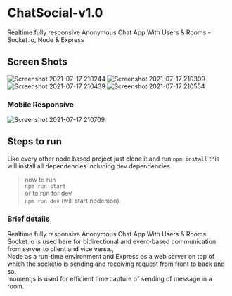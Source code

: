 # ChatSocial-v1.0

Realtime fully responsive Anonymous Chat App With Users & Rooms - Socket.io, Node & Express

## Screen Shots

![Screenshot 2021-07-17 210244](https://user-images.githubusercontent.com/67598673/126042236-9e53552d-1c0e-42db-97a3-ef885e3cc155.png)
![Screenshot 2021-07-17 210309](https://user-images.githubusercontent.com/67598673/126042240-95e92f1e-863b-4c1f-bb45-89d0e830fe8b.png)
![Screenshot 2021-07-17 210439](https://user-images.githubusercontent.com/67598673/126042237-39d373a7-5aca-46bd-b7c9-56b29c4cb1ee.png)
![Screenshot 2021-07-17 210554](https://user-images.githubusercontent.com/67598673/126042238-017f636e-28ea-4db4-a6ea-8acd9d9fa9e8.png)

### Mobile Responsive

![Screenshot 2021-07-17 210709](https://user-images.githubusercontent.com/67598673/126042239-333342b4-3a6e-4e46-b701-374a98310ec3.png)

## Steps to run 

Like every other node based project just clone it and run `npm install`
this will install all dependencies including dev dependencies.

> now to run <br />
> `npm run start` <br />
> or to run for dev <br />
> `npm run dev` (will start nodemon)

### Brief details

Realtime fully responsive Anonymous Chat App With Users & Rooms. <br />
Socket.io is used here for bidirectional and event-based communication from server to client and vice versa.,  <br />
Node as a run-time environment and Express  as a web server on top of which the socketio is sending and receiving request from front to back and so. <br />
momentjs is used for efficient time capture of sending of message in a room.



